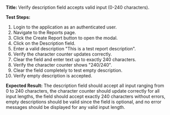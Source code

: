 **Title:** Verify description field accepts valid input (0-240 characters).

**Test Steps:**
1. Login to the application as an authenticated user.
2. Navigate to the Reports page.
3. Click the Create Report button to open the modal.
4. Click on the Description field.
5. Enter a valid description "This is a test report description".
6. Verify the character counter updates correctly.
7. Clear the field and enter text up to exactly 240 characters.
8. Verify the character counter shows "240/240".
9. Clear the field completely to test empty description.
10. Verify empty description is accepted.

**Expected Result:**
The description field should accept all input ranging from 0 to 240 characters, the character counter should update correctly for all input lengths, the field should accept exactly 240 characters without errors, empty descriptions should be valid since the field is optional, and no error messages should be displayed for any valid input length.